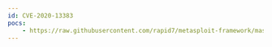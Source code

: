```yaml
---
id: CVE-2020-13383
pocs:
    - https://raw.githubusercontent.com/rapid7/metasploit-framework/master/modules/exploits/unix/webapp/opensis_chain_exec.rb
---
```

